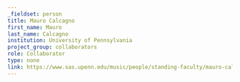 ```yaml
---
_fieldset: person
title: Mauro Calcagno
first_name: Mauro
last_name: Calcagno
institution: University of Pennsylvania
project_group: collaborators
role: Collaborator
type: none
link: https://www.sas.upenn.edu/music/people/standing-faculty/mauro-calcagno
---
```

